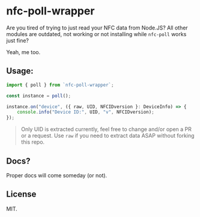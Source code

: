# nfc-poll-wrapper

Are you tired of trying to just read your NFC data from Node.JS? All other modules are outdated, not working or not
installing while `nfc-poll` works just fine?

Yeah, me too.

## Usage:

```javascript
import { poll } from `nfc-poll-wrapper`;

const instance = poll();

instance.on("device", ({ raw, UID, NFCIDversion }: DeviceInfo) => {
    console.info("Device ID:", UID, "v", NFCIDversion);
});
```

> Only UID is extracted currently, feel free to change and/or open a PR or a request.
> Use `raw` if you need to extract data ASAP without forking this repo.

## Docs?

Proper docs will come someday (or not).

## License

MIT.
